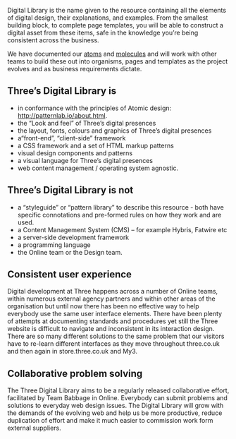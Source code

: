 Digital Library is the name given to the resource containing all the elements of digital design, their explanations, and examples. From the smallest building block, to complete page templates, you will be able to construct a digital asset from these items, safe in the knowledge you’re being consistent across the business.

We have documented our [atoms](atoms) and [molecules](molecules) and will work with other teams to build these out into organisms, pages and templates as the project evolves and as business requirements dictate.

## Three’s Digital Library is
- in conformance with the principles of Atomic design: http://patternlab.io/about.html.
- the “Look and feel” of Three’s digital presences
- the layout, fonts, colours and graphics of Three’s digital presences
- a“front-end”, “client-side” framework
- a CSS framework and a set of HTML markup patterns
- visual design components and patterns
- a visual language for Three’s digital presences
- web content management / operating system agnostic.

## Three’s Digital Library is not
- a “styleguide” or “pattern library” to describe this resource - both have specific connotations and pre-formed      rules on how they work and are used.
- a Content Management System (CMS) – for example Hybris, Fatwire etc
- a server-side development framework
- a programming language
- the Online team or the Design team.

## Consistent user experience
Digital development at Three happens across a number of Online teams, within numerous external agency partners and within other areas of the organisation but until now there has been no effective way to help everybody use the same user interface elements. 
There have been plenty of attempts at documenting standards and procedures yet still the Three website is difficult to navigate and inconsistent in its interaction design. There are so many different solutions to the same problem that our visitors have to re-learn different interfaces as they move throughout three.co.uk and then again in store.three.co.uk and My3.

## Collaborative problem solving
The Three Digital Library aims to be a regularly released collaborative effort, facilitated by Team Babbage in Online. Everybody can submit problems and solutions to everyday web design issues. The Digital Library will grow with the demands of the evolving web and help us be more productive, reduce duplication of effort and make it much easier to commission work form external suppliers.
